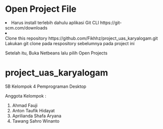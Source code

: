 # Open Project File 
<li>Harus install terlebih dahulu aplikasi Git CLI
https://git-scm.com/downloads <li><br>
Clone this repository
https://github.com/Fikhhz/project_uas_karyalogam.git
Lakukan git clone pada respository sebelumnya pada project ini

Setelah itu, Buka Netbeans lalu pilih Open Projects

# project_uas_karyalogam
5B Kelompok 4 Pemprograman Desktop

Anggota Kelompok :
1. Ahmad Fauji
2. Anton Taufik Hidayat
3. Aprilianda Shafa Aryana
4. Tawang Sahro Winanto
